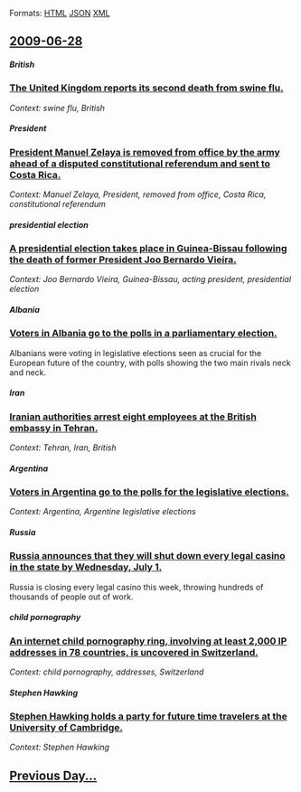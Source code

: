 
Formats: [HTML](2009/06/28/index.html)  [JSON](2009/06/28/index.json)  [XML](2009/06/28/index.xml)  

## [2009-06-28](/news/2009/06/28/index.md)

##### British
### [ The United Kingdom reports its second death from swine flu. ](/news/2009/06/28/the-united-kingdom-reports-its-second-death-from-swine-flu.md)
_Context: swine flu, British_

##### President
### [ President Manuel Zelaya is removed from office by the army ahead of a disputed constitutional referendum and sent to Costa Rica. ](/news/2009/06/28/president-manuel-zelaya-is-removed-from-office-by-the-army-ahead-of-a-disputed-constitutional-referendum-and-sent-to-costa-rica.md)
_Context: Manuel Zelaya, President, removed from office, Costa Rica, constitutional referendum_

##### presidential election
### [ A presidential election takes place in Guinea-Bissau following the death of former President Joo Bernardo Vieira. ](/news/2009/06/28/a-presidential-election-takes-place-in-guinea-bissau-following-the-death-of-former-president-joao-bernardo-vieira.md)
_Context: Joo Bernardo Vieira, Guinea-Bissau, acting president, presidential election_

##### Albania
### [ Voters in Albania go to the polls in a parliamentary election. ](/news/2009/06/28/voters-in-albania-go-to-the-polls-in-a-parliamentary-election.md)
Albanians were voting in legislative elections seen as crucial for the European future of the country, with polls showing the two main rivals neck and neck.

##### Iran
### [ Iranian authorities arrest eight employees at the British embassy in Tehran. ](/news/2009/06/28/iranian-authorities-arrest-eight-employees-at-the-british-embassy-in-tehran.md)
_Context: Tehran, Iran, British_

##### Argentina
### [ Voters in Argentina go to the polls for the legislative elections. ](/news/2009/06/28/voters-in-argentina-go-to-the-polls-for-the-legislative-elections.md)
_Context: Argentina, Argentine legislative elections_

##### Russia
### [ Russia announces that they will shut down every legal casino in the state by Wednesday, July 1. ](/news/2009/06/28/russia-announces-that-they-will-shut-down-every-legal-casino-in-the-state-by-wednesday-july-1.md)
Russia is closing every legal casino this week, throwing hundreds of thousands of people out of work.

##### child pornography
### [ An internet child pornography ring, involving at least 2,000 IP addresses in 78 countries, is uncovered in Switzerland. ](/news/2009/06/28/an-internet-child-pornography-ring-involving-at-least-2-000-ip-addresses-in-78-countries-is-uncovered-in-switzerland.md)
_Context: child pornography, addresses, Switzerland_

##### Stephen Hawking
### [ Stephen Hawking holds a party for future time travelers at the University of Cambridge. ](/news/2009/06/28/stephen-hawking-holds-a-party-for-future-time-travelers-at-the-university-of-cambridge.md)
_Context: Stephen Hawking_

## [Previous Day...](/news/2009/06/27/index.md)

